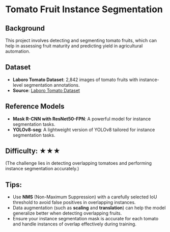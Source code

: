 # **Tomato Fruit Instance Segmentation**

## **Background**
This project involves detecting and segmenting tomato fruits, which can help in assessing fruit maturity and predicting yield in agricultural automation.

## **Dataset**
- **Laboro Tomato Dataset**: 2,842 images of tomato fruits with instance-level segmentation annotations.
- **Source**: [Laboro Tomato Dataset](https://github.com/laboroai/Laboro-Tomato)

## **Reference Models**
- **Mask R-CNN with ResNet50-FPN**: A powerful model for instance segmentation tasks.
- **YOLOv8-seg**: A lightweight version of YOLOv8 tailored for instance segmentation tasks.

## **Difficulty**: ★★★  
(The challenge lies in detecting overlapping tomatoes and performing instance segmentation accurately.)

## **Tips**:
- Use **NMS** (Non-Maximum Suppression) with a carefully selected IoU threshold to avoid false positives in overlapping instances.
- Data augmentation (such as **scaling** and **translation**) can help the model generalize better when detecting overlapping fruits.
- Ensure your instance segmentation mask is accurate for each tomato and handle instances of overlap effectively during training.